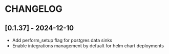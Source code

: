 # CHANGELOG

## [0.1.37] - 2024-12-10

- Add perform_setup flag for postgres data sinks
- Enable integrations management by defualt for helm chart deployments
